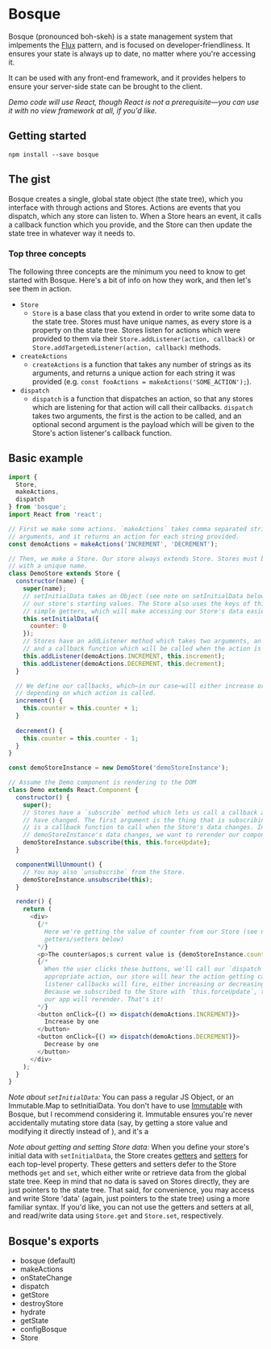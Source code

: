 # Bosque

Bosque (pronounced boh-skeh) is a state management system that imlpements the [Flux](https://facebook.github.io/flux/) pattern, and is focused on developer-friendliness. It ensures your state is always up to date, no matter where you're accessing it.

It can be used with any front-end framework, and it provides helpers to ensure your server-side state can be brought to the client.

*Demo code will use React, though React is not a prerequisite—you can use it with no view framework at all, if you'd like.*

## Getting started

`npm install --save bosque`

## The gist

Bosque creates a single, global state object (the state tree), which you interface with through actions and Stores. Actions are events that you dispatch, which any store can listen to. When a Store hears an event, it calls a callback function which you provide, and the Store can then update the state tree in whatever way it needs to.

### Top three concepts

The following three concepts are the minimum you need to know to get started with Bosque. Here's a bit of info on how they work, and then let's see them in action.

* `Store`
  * `Store` is a base class that you extend in order to write some data to the state tree. Stores must have unique names, as every store is a property on the state tree. Stores listen for actions which were provided to them via their `Store.addListener(action, callback)` or `Store.addTargetedListener(action, callback)` methods.
* `createActions`
  * `createActions` is a function that takes any number of strings as its arguments, and returns a unique action for each string it was provided (e.g. `const fooActions = makeActions('SOME_ACTION');`).
* `dispatch`
  * `dispatch` is a function that dispatches an action, so that any stores which are listening for that action will call their callbacks. `dispatch` takes two arguments, the first is the action to be called, and an optional second argument is the payload which will be given to the Store's action listener's callback function.

## Basic example

```javascript
import {
  Store,
  makeActions,
  dispatch
} from 'bosque';
import React from 'react';

// First we make some actions. `makeActions` takes comma separated strings as its
// arguments, and it returns an action for each string provided.
const demoActions = makeActions('INCREMENT', 'DECREMENT');

// Then, we make a Store. Our store always extends Store. Stores must be instantiated
// with a unique name.
class DemoStore extends Store {
  constructor(name) {
    super(name);
    // setInitialData takes an Object (see note on setInitialData below), which defines
    // our store's starting values. The Store also uses the keys of this Object to build
    // simple getters, which will make accessing our Store's data easier later on.
    this.setInitialData({
      counter: 0
    });
    // Stores have an addListener method which takes two arguments, an action to listen for,
    // and a callback function which will be called when the action is heard.
    this.addListener(demoActions.INCREMENT, this.increment);
    this.addListener(demoActions.DECREMENT, this.decrement);
  }

  // We define our callbacks, which—in our case—will either increase or decrease the counter,
  // depending on which action is called.
  increment() {
    this.counter = this.counter + 1;
  }
  
  decrement() {
    this.counter = this.counter - 1;
  }
}

const demoStoreInstance = new DemoStore('demoStoreInstance');

// Assume the Demo component is rendering to the DOM
class Demo extends React.Component {
  constructor() {
    super();
    // Stores have a `subscribe` method which lets us call a callback any time a store's values
    // have changed. The first argument is the thing that is subscribing, and the second argument
    // is a callback function to call when the Store's data changes. In our case, any time our
    // demoStoreInstance's data changes, we want to rerender our component.
    demoStoreInstance.subscribe(this, this.forceUpdate);
  }

  componentWillUnmount() {
    // You may also `unsubscribe` from the Store.
    demoStoreInstance.unsubscribe(this);
  }

  render() {
    return (
      <div>
        {/*
          Here we're getting the value of counter from our Store (see note on
          getters/setters below)
        */}
        <p>The counter&apos;s current value is {demoStoreInstance.counter}</p>;
        {/*
          When the user clicks these buttons, we'll call our `dispatch` function with the
          appropriate action, our store will hear the action getting called, and our action
          listener callbacks will fire, either increasing or decreasing the value of `counter`.
          Because we subscribed to the Store with `this.forceUpdate`, that will be called, and
          our app will rerender. That's it!
        */}
        <button onClick={() => dispatch(demoActions.INCREMENT)}>
          Increase by one
        </button>
        <button onClick={() => dispatch(demoActions.DECREMENT)}>
          Decrease by one
        </button>
      </div>
    );
  }
}
```

*Note about `setInitialData`:* You can pass a regular JS Object, or an Immutable.Map to setInitialData. You don't have to use [Immutable](https://facebook.github.io/immutable-js/) with Bosque, but I recommend considering it. Immutable ensures you're never accidentally mutating store data (say, by getting a store value and modifying it directly instead of ), and it's a

*Note about getting and setting Store data:* When you define your store's initial data with `setInitialData`, the Store creates [getters](https://developer.mozilla.org/en-US/docs/Web/JavaScript/Reference/Functions/get) and [setters](https://developer.mozilla.org/en-US/docs/Web/JavaScript/Reference/Functions/set) for each top-level property. These getters and setters defer to the Store methods `get` and `set`, which either write or retrieve data from the global state tree. Keep in mind that no data is saved on Stores directly, they are just pointers to the state tree. That said, for convenience, you may access and write Store 'data' (again, just pointers to the state tree) using a more familiar syntax. If you'd like, you can not use the getters and setters at all, and read/write data using `Store.get` and `Store.set`, respectively.

## Bosque's exports

* bosque (default)
* makeActions
* onStateChange
* dispatch
* getStore
* destroyStore
* hydrate
* getState
* configBosque
* Store
